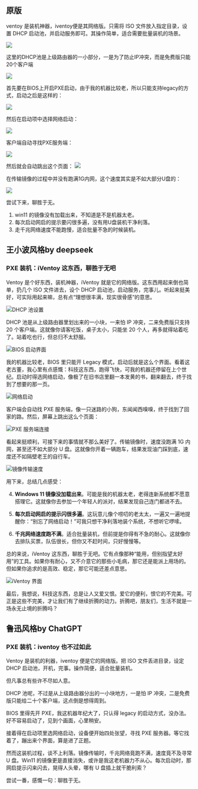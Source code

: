 

## 原版

ventoy 是装机神器，iventoy便是其网络版。只需将 ISO 文件放入指定目录，设置 DHCP 启动池，并启动服务即可。其操作简单，适合需要批量装机的场景。


![](https://fastly.jsdelivr.net/gh/bucketio/img9@main/2025/02/09/1739112219707-5aa8dd58-1b2b-4cc7-9291-f4c288f7cbd7.png)

这里的DHCP池是上级路由器的一小部分，一是为了防止IP冲突，而是免费版只能20个客户端

![](https://fastly.jsdelivr.net/gh/bucketio/img10@main/2025/02/09/1739112541687-5e9ef8b8-546b-4df0-8c0c-99cb2beba8be.png)


首先要在BIOS上开启PXE启动，由于我的机器比较老，所以只能支持legacy的方式，启动之后是这样的：


![](https://fastly.jsdelivr.net/gh/bucketio/img18@main/2025/02/09/1739112388573-81f6b2d7-a3df-442f-8e8b-44132c5a68e5.png)

然后在启动项中选择网络启动：

![](https://fastly.jsdelivr.net/gh/bucketio/img17@main/2025/02/09/1739112431941-5ce37d98-0635-4b7c-836e-a9db9a632e7b.png)



客户端自动寻找PXE服务端：

![](https://fastly.jsdelivr.net/gh/bucketio/img11@main/2025/02/09/1739112378414-1082586f-a1b5-41cc-9d76-ee216aad8511.png)


然后就会自动跳出这个页面：
![](https://fastly.jsdelivr.net/gh/bucketio/img6@main/2025/02/09/1739112510098-1d7bb325-53fa-42c3-bb42-6e792e92cac5.png)


在传输镜像的过程中并没有跑满1G内网，这个速度其实是不如大部分U盘的：

![](https://fastly.jsdelivr.net/gh/bucketio/img4@main/2025/02/09/1739112140493-efef79b1-436a-4bff-a6ca-e6abf72e13ba.png)

尝试下来，聊胜于无。

1. win11 的镜像没有加载出来，不知道是不是机器太老。
2. 每次启动网启的提示要闪很多遍，没有用U盘装机干净利落。
3. 走千兆网络速度不能跑慢，适合批量不急的时候装机。


## 王小波风格by deepseek

### PXE 装机：iVentoy 这东西，聊胜于无吧

Ventoy 是个好东西，装机神器，iVentoy 就是它的网络版。这东西用起来倒也简单，扔几个 ISO 文件进去，设个 DHCP 启动池，启动服务，完事儿。听起来挺美好，可实际用起来嘛，总有点“理想很丰满，现实很骨感”的意思。

![DHCP 池设置](https://fastly.jsdelivr.net/gh/bucketio/img9@main/2025/02/09/1739112219707-5aa8dd58-1b2b-4cc7-9291-f4c288f7cbd7.png)

DHCP 池是从上级路由器里划出来的一小块，一来怕 IP 冲突，二来免费版只支持 20 个客户端。这就像你请客吃饭，桌子太小，只能坐 20 个人，再多就得站着吃了。站着吃也行，但总归不太舒服。

![BIOS 启动界面](https://fastly.jsdelivr.net/gh/bucketio/img18@main/2025/02/09/1739112388573-81f6b2d7-a3df-442f-8e8b-44132c5a68e5.png)

我的机器比较老，BIOS 里只能开 Legacy 模式，启动后就是这么个界面。看着这老古董，我心里有点感慨：科技这东西，跑得飞快，可我的机器还停留在上个世纪。启动时得选网络启动，像极了在旧书店里翻一本发黄的书，翻来翻去，终于找到了想要的那一页。

![网络启动](https://fastly.jsdelivr.net/gh/bucketio/img17@main/2025/02/09/1739112431941-5ce37d98-0635-4b7c-836e-a9db9a632e7b.png)

客户端会自动找 PXE 服务端，像一只迷路的小狗，东闻闻西嗅嗅，终于找到了回家的路。然后，屏幕上跳出这么个页面：

![PXE 服务端连接](https://fastly.jsdelivr.net/gh/bucketio/img11@main/2025/02/09/1739112378414-1082586f-a1b5-41cc-9d76-ee216aad8511.png)

看起来挺顺利，可接下来的事情就不那么美好了。传输镜像时，速度没跑满 1G 内网，甚至还不如大部分 U 盘。这就像你开着一辆跑车，结果发现油门踩到底，速度还不如隔壁老王的自行车。

![镜像传输速度](https://fastly.jsdelivr.net/gh/bucketio/img4@main/2025/02/09/1739112140493-efef79b1-436a-4bff-a6ca-e6abf72e13ba.png)

用下来，总结几点感受：

4. **Windows 11 镜像没加载出来**。可能是我的机器太老，老得连新系统都不愿意搭理它。这就像你去参加一个年轻人的派对，结果发现自己连门都进不去。
   
5. **每次启动网启的提示闪很多遍**。这玩意儿像个唠叨的老太太，一遍又一遍地提醒你：“别忘了网络启动！”可我只想干净利落地装个系统，不想听它啰嗦。

6. **千兆网络速度跑不满**。适合批量装机，但前提是你得有不急的耐心。这就像你去排队买票，队伍很长，但你又不赶时间，只好慢慢等。

总的来说，iVentoy 这东西，聊胜于无吧。它有点像那种“能用，但别指望太好用”的工具。如果你有耐心，又不介意它的那些小毛病，那它还是能派上用场的。但如果你追求的是高效、稳定，那它可能还差点意思。

![iVentoy 界面](https://fastly.jsdelivr.net/gh/bucketio/img6@main/2025/02/09/1739112510098-1d7bb325-53fa-42c3-bb42-6e792e92cac5.png)

最后，我想说，科技这东西，总是让人又爱又恨。爱它的便利，恨它的不完美。可正是这些不完美，才让我们有了继续折腾的动力。折腾吧，朋友们，生活不就是一场永无止境的折腾吗？

## 鲁迅风格by ChatGPT

### PXE 装机：iventoy 也不过如此  

Ventoy 是装机的利器，iventoy 便是它的网络版。把 ISO 文件丢进目录，设定 DHCP 启动池，开机，完事。操作简便，适合批量装机。  

但凡事总有些许不尽如人意。  

DHCP 池呢，不过是从上级路由器分出的一小块地方，一是怕 IP 冲突，二是免费版只能给二十个客户端，这点倒是想得周到。  

BIOS 里得先开 PXE，我这机器年纪大了，只认得 legacy 的启动方式，没办法。好不容易启动了，见到个画面，心里稍安。  

接着得在启动项里选网络启动，设备便开始四处张望，寻找 PXE 服务器。等它找着了，蹦出来个界面，算是进了正题。  

然而这装机过程，谈不上利落。镜像传输时，千兆网络竟跑不满，速度竟不及寻常 U 盘。Win11 的镜像更是直接消失，或许是我这老机器力不从心。每次启动时，那网启提示闪来闪去，晃得人头晕，哪有 U 盘插上就干脆利索？  

尝试一番，感慨一句：聊胜于无。
